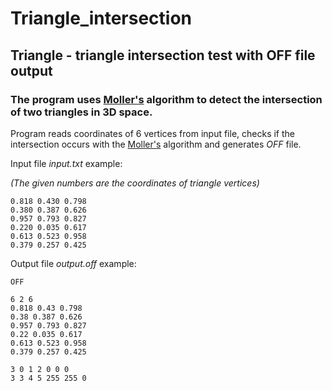# Triangle_intersection
## Triangle - triangle intersection test with OFF file output

### The program uses [Moller's](https://web.stanford.edu/class/cs277/resources/papers/Moller1997b.pdf) algorithm to detect the intersection of two triangles in 3D space.

Program reads coordinates of 6 vertices from input file, checks if the intersection occurs with the [Moller's](https://web.stanford.edu/class/cs277/resources/papers/Moller1997b.pdf) algorithm and generates *OFF* file. 

Input file *input.txt* example:

*(The given numbers are the coordinates of triangle vertices)*
```shell
0.818 0.430 0.798
0.380 0.387 0.626
0.957 0.793 0.827
0.220 0.035 0.617
0.613 0.523 0.958
0.379 0.257 0.425
```

Output file *output.off* example:
```shell
OFF

6 2 6
0.818 0.43 0.798
0.38 0.387 0.626
0.957 0.793 0.827
0.22 0.035 0.617
0.613 0.523 0.958
0.379 0.257 0.425

3 0 1 2 0 0 0
3 3 4 5 255 255 0
```
